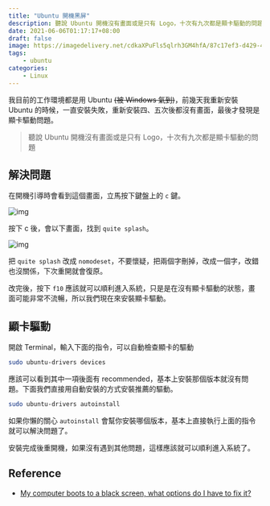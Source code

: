 ```yaml
---
title: "Ubuntu 開機黑屏"
description: 聽說 Ubuntu 開機沒有畫面或是只有 Logo，十次有九次都是顯卡驅動的問題。
date: 2021-06-06T01:17:17+08:00
draft: false
image: https://imagedelivery.net/cdkaXPuFls5qlrh3GM4hfA/87c17ef3-d429-42ba-30ab-32ac2864c500/public
tags:
    - ubuntu
categories:
    - Linux
---
```


我目前的工作環境都是用 Ubuntu ~~(被 Windows 氣到)~~，前幾天我重新安裝 Ubuntu 的時候，一直安裝失敗，重新安裝四、五次後都沒有畫面，最後才發現是顯卡驅動問題。

> 聽說 Ubuntu 開機沒有畫面或是只有 Logo，十次有九次都是顯卡驅動的問題

<!--more-->

## 解決問題

在開機引導時會看到這個畫面，立馬按下鍵盤上的 `c` 鍵。

![img](https://i.stack.imgur.com/8RYuZ.png)

按下 c 後，會以下畫面，找到 `quite splash`。

![img](https://i.stack.imgur.com/0Cfhc.png)

把 `quite splash` 改成 `nomodeset`，不要懷疑，把兩個字刪掉，改成一個字，改錯也沒關係，下次重開就會復原。

改完後，按下 `f10` 應該就可以順利進入系統，只是是在沒有顯卡驅動的狀態，畫面可能非常不流暢，所以我們現在來安裝顯卡驅動。

## 顯卡驅動

開啟 Terminal，輸入下面的指令，可以自動檢查顯卡的驅動

```bash
sudo ubuntu-drivers devices
```

應該可以看到其中一項後面有 recommended，基本上安裝那個版本就沒有問題。下面我們直接用自動安裝的方式安裝推薦的驅動。

```bash
sudo ubuntu-drivers autoinstall
```

如果你懶的關心 `autoinstall` 會幫你安裝哪個版本，基本上直接執行上面的指令就可以解決問題了。

安裝完成後重開機，如果沒有遇到其他問題，這樣應該就可以順利進入系統了。

## Reference

* [My computer boots to a black screen, what options do I have to fix it?](https://askubuntu.com/questions/162075/my-computer-boots-to-a-black-screen-what-options-do-i-have-to-fix-it)
